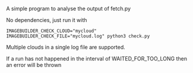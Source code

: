 A simple program to analyse the output of fetch.py

No dependencies, just run it with
```
IMAGEBUILDER_CHECK_CLOUD="mycloud" IMAGEBUILDER_CHECK_FILE="mycloud.log" python3 check.py
```

Multiple clouds in a single log file are supported.

If a run has not happened in the interval of WAITED_FOR_TOO_LONG then an error will be thrown